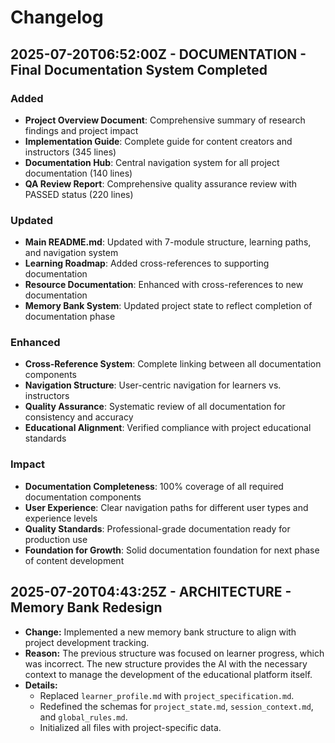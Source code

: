 # Changelog

## 2025-07-20T06:52:00Z - DOCUMENTATION - Final Documentation System Completed

### Added
- **Project Overview Document**: Comprehensive summary of research findings and project impact
- **Implementation Guide**: Complete guide for content creators and instructors (345 lines)
- **Documentation Hub**: Central navigation system for all project documentation (140 lines)
- **QA Review Report**: Comprehensive quality assurance review with PASSED status (220 lines)

### Updated
- **Main README.md**: Updated with 7-module structure, learning paths, and navigation system
- **Learning Roadmap**: Added cross-references to supporting documentation
- **Resource Documentation**: Enhanced with cross-references to new documentation
- **Memory Bank System**: Updated project state to reflect completion of documentation phase

### Enhanced
- **Cross-Reference System**: Complete linking between all documentation components
- **Navigation Structure**: User-centric navigation for learners vs. instructors
- **Quality Assurance**: Systematic review of all documentation for consistency and accuracy
- **Educational Alignment**: Verified compliance with project educational standards

### Impact
- **Documentation Completeness**: 100% coverage of all required documentation components
- **User Experience**: Clear navigation paths for different user types and experience levels
- **Quality Standards**: Professional-grade documentation ready for production use
- **Foundation for Growth**: Solid documentation foundation for next phase of content development

## 2025-07-20T04:43:25Z - ARCHITECTURE - Memory Bank Redesign

- **Change:** Implemented a new memory bank structure to align with project development tracking.
- **Reason:** The previous structure was focused on learner progress, which was incorrect. The new structure provides the AI with the necessary context to manage the development of the educational platform itself.
- **Details:**
    - Replaced `learner_profile.md` with `project_specification.md`.
    - Redefined the schemas for `project_state.md`, `session_context.md`, and `global_rules.md`.
    - Initialized all files with project-specific data.